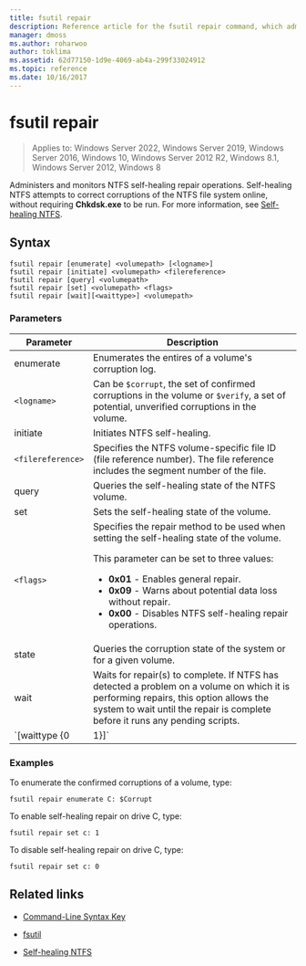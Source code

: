 ```yaml
---
title: fsutil repair
description: Reference article for the fsutil repair command, which administers and monitors NTFS self-healing repair operations.
manager: dmoss
ms.author: roharwoo
author: toklima
ms.assetid: 62d77150-1d9e-4069-ab4a-299f33024912
ms.topic: reference
ms.date: 10/16/2017
---
```


# fsutil repair

>Applies to: Windows Server 2022, Windows Server 2019, Windows Server 2016, Windows 10, Windows Server 2012 R2, Windows 8.1, Windows Server 2012, Windows 8

Administers and monitors NTFS self-healing repair operations. Self-healing NTFS attempts to correct corruptions of the NTFS file system online, without requiring **Chkdsk.exe** to be run. For more information, see [Self-healing NTFS](/previous-versions/windows/it-pro/windows-server-2008-r2-and-2008/cc771388(v=ws.10)).

## Syntax

```
fsutil repair [enumerate] <volumepath> [<logname>]
fsutil repair [initiate] <volumepath> <filereference>
fsutil repair [query] <volumepath>
fsutil repair [set] <volumepath> <flags>
fsutil repair [wait][<waittype>] <volumepath>

```

### Parameters

| Parameter | Description |
| --------- | ----------- |
| enumerate | Enumerates the entires of a volume's corruption log. |
| `<logname>` | Can be `$corrupt`, the set of confirmed corruptions in the volume or `$verify`, a set of potential, unverified corruptions in the volume. |
| initiate | Initiates NTFS self-healing. |
| `<filereference>` | Specifies the NTFS volume-specific file ID (file reference number). The file reference includes the segment number of the file. |
| query | Queries the self-healing state of the NTFS volume. |
| set | Sets the self-healing state of the volume. |
| `<flags>` | Specifies the repair method to be used when setting the self-healing state of the volume.<p>This parameter can be set to three values:<ul><li>**0x01** - Enables general repair.</li><li>**0x09** - Warns about potential data loss without repair.</li><li>**0x00** - Disables NTFS self-healing repair operations.</li></ul> |
| state | Queries the corruption state of the system or for a given volume. |
| wait | Waits for repair(s) to complete. If NTFS has detected a problem on a volume on which it is performing repairs, this option allows the system to wait until the repair is complete before it runs any pending scripts. |
| `[waittype {0|1}]` | Indicates whether to wait for the current repair to complete or to wait for all repairs to complete. The *waittype* parameter can be set to the following values:<ul><li>**0** - Waits for all repairs to complete. (default value)</li><li>**1** - Waits for the current repair to complete.</li></ul> |

### Examples

To enumerate the confirmed corruptions of a volume, type:

```
fsutil repair enumerate C: $Corrupt
```

To enable self-healing repair on drive C, type:

```
fsutil repair set c: 1
```

To disable self-healing repair on drive C, type:

```
fsutil repair set c: 0
```

## Related links

- [Command-Line Syntax Key](command-line-syntax-key.md)

- [fsutil](fsutil.md)

- [Self-healing NTFS](/previous-versions/windows/it-pro/windows-server-2008-r2-and-2008/cc771388(v=ws.10))
